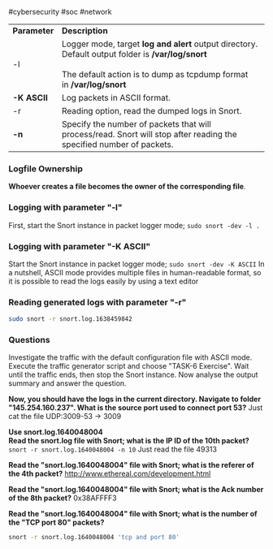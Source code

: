 #cybersecurity #soc #network 


|   |   |
|---|---|
|**Parameter**|**Description**|
|-l|Logger mode, target **log and alert** output directory. Default output folder is **/var/log/snort**<br><br>The default action is to dump as tcpdump format in **/var/log/snort**|
|**-K ASCII**|Log packets in ASCII format.|
|-r|Reading option, read the dumped logs in Snort.|
|**-n**|Specify the number of packets that will process/read. Snort will stop after reading the specified number of packets.|

### **Logfile Ownership**

**Whoever creates a file becomes the owner of the corresponding file**.

### Logging with parameter "-l"

First, start the Snort instance in packet logger mode; `sudo snort -dev -l .`

### Logging with parameter "-K ASCII"

Start the Snort instance in packet logger mode; `sudo snort -dev -K ASCII`
In a nutshell, ASCII mode provides multiple files in human-readable format, so it is possible to read the logs easily by using a text editor

### Reading generated logs with parameter "-r"

```bash
sudo snort -r snort.log.1638459842
```


### Questions

Investigate the traffic with the default configuration file with ASCII mode.
Execute the traffic generator script and choose "TASK-6 Exercise". Wait until the traffic ends, then stop the Snort instance. Now analyse the output summary and answer the question.

**Now, you should have the logs in the current directory. Navigate to folder "145.254.160.237". 
What is the source port used to connect port 53?**
Just cat the file UDP:3009-53 -> 3009


**Use snort.log.1640048004   
Read the snort.log file with Snort; what is the IP ID of the 10th packet?**
`snort -r snort.log.1640048004 -n 10`
Just read the file 49313

**Read the "snort.log.1640048004" file with Snort; what is the referer of the 4th packet?**
http://www.ethereal.com/development.html

**Read the "snort.log.1640048004" file with Snort; what is the Ack number of the 8th packet?**
0x38AFFFF3

**Read the "snort.log.1640048004" file with Snort; what is the number of the "TCP port 80" packets?**

```bash
snort -r snort.log.1640048004 'tcp and port 80'
```

